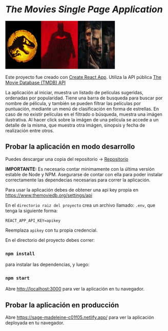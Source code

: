 # *The Movies Single Page Application*

<p align="left">
  <img height="150" src="./src/images/background01.png" />
</p>

Este proyecto fue creado con [Create React App](https://github.com/facebook/create-react-app). Utiliza la API pública [The Movie Database (TMDB) API](https://developers.themoviedb.org/3)

La aplicación al iniciar, muestra un listado de películas sugeridas, ordenadas por popularidad. Tiene una barra de busqueda para buscar por nombre de pélicula, y también se pueden filtrar las películas por puntuación, mediante un menú de clasificación en forma de estrellas. En caso de no existir películas en el filtrado o búsqueda, muestra una imágen ilustrativa. Al hacer click sobre la imágen de una película se accede a un detalle de la misma, que muestra otra imágen, sinopsis y fecha de realización entre otros.

## **Probar la aplicación en modo desarrollo**

Puedes descargar una copia del repositorio -> [Repositorio](https://github.com/Ernest2104/challenge_movies)

__IMPORTANTE:__ Es necesario contar minimamente con la última versión estable de Node y NPM. Asegurarse de contar con ella para poder instalar correctamente las dependecias necesarias para correr la aplicación.

Para usar la aplicación debes de obtener una api key propia en https://www.themoviedb.org/settings/api

En el `directorio raiz del proyecto` crea un archivo llamado: `.env`, que tenga la siguiente forma:

```
REACT_APP_API_KEY=apikey
```
Reemplaza `apikey` con tu propia credencial.

En el directorio del proyecto debes correr:

### `npm install` 

para instalar las dependencias, y luego:

### `npm start`

Abre [http://localhost:3000](http://localhost:3000) para ver la aplicación en tu navegador.

## **Probar la aplicación en producción**

Abre https://sage-madeleine-c01f05.netlify.app/ para ver la aplicación deployada en tu navegador.